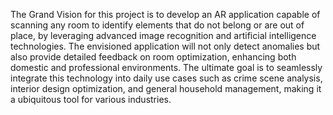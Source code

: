 The Grand Vision for this project is to develop an AR application capable of scanning any room
to identify elements that do not belong or are out of place, by leveraging advanced image
recognition and artificial intelligence technologies. The envisioned application will not only
detect anomalies but also provide detailed feedback on room optimization, enhancing both
domestic and professional environments. The ultimate goal is to seamlessly integrate this
technology into daily use cases such as crime scene analysis, interior design optimization, and
general household management, making it a ubiquitous tool for various industries.
